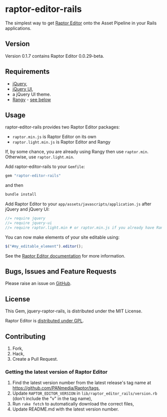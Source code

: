 # raptor-editor-rails

The simplest way to get [Raptor Editor](http://www.raptor-editor.com/) onto the
Asset Pipeline in your Rails applications.

## Version

Version 0.1.7 contains Raptor Editor 0.0.29-beta.

## Requirements

* [jQuery](http://jquery.com/),
* [jQuery UI](http://jqueryui.com/),
* a jQuery UI theme.
* [Rangy](http://code.google.com/p/rangy/) - [see below](#usage)

## Usage

raptor-editor-rails provides two Raptor Editor packages:

* `raptor.min.js` is Raptor Editor on its own
* `raptor.light.min.js` is Raptor Editor and Rangy

If, by some chance, you are already using Rangy then use `raptor.min`.
Otherwise, use `raptor.light.min`.

Add raptor-editor-rails to your `Gemfile`:

```ruby
gem "raptor-editor-rails"
```

and then

```sh
bundle install
```

Add Raptor Editor to your `app/assets/javascripts/application.js` after jQuery
and jQuery UI:

```js
//= require jquery
//= require jquery-ui
//= require raptor.light.min # or raptor.min.js if you already have Rangy
```

You can now make elements of your site editable using:

```js
$("#my_editable_element").editor();
```

See the [Raptor Editor documentation](http://www.raptor-editor.com/demo) for
more information.

## Bugs, Issues and Feature Requests

Please raise an issue on
[GitHub](https://github.com/PANmedia/raptor-editor-rails/issues).

## License

This Gem, jquery-raptor-rails, is distributed under the MIT License.

Raptor Editor is [distributed under GPL](http://www.raptor-editor.com/license).

## Contributing

1. Fork,
2. Hack,
3. Create a Pull Request.

### Getting the latest version of Raptor Editor

1. Find the latest version number from the latest release's tag name at
    https://github.com/PANmedia/Raptor/tags,
2. Update `RAPTOR_EDITOR_VERSION` in `lib/raptor_editor_rails/version.rb` (don't
    include the "v" in the tag name),
3. Run `rake fetch` to automatically download the correct files,
4. Update README.md with the latest version number.
